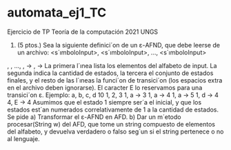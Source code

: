 # automata_ej1_TC
Ejercicio de TP Teoría de la computación 2021 UNGS

1. (5 ptos.) Sea la siguiente definici´on de un ε-AFND, que debe leerse de un archivo:
<s´ımboloInput>, <s´ımboloInput>, ..., <s´ımboloInput>
<cantEstados>
<estadoFinal>, <estadoFinal>, ..., <estadoFinal>
<estado>, <s´ımboloInput> -> <estado>
<estado>, <s´ımboloInput> -> <estado>
La primera l´ınea lista los elementos del alfabeto de input. La segunda indica la cantidad de estados,
la tercera el conjunto de estados finales, y el resto de las l´ıneas la funci´on de transici´on (los espacios
extra en el archivo deben ignorarse). El caracter E lo reservamos para una transici´on ε. Ejemplo:
a, b, c, d
10
1, 2, 3
1, a -> 3
1, a -> 4
1, a -> 5
1, d -> 4
4, E -> 4
Asumimos que el estado 1 siempre ser´a el inicial, y que los estados est´an numerados correlativamente de 1 a la cantidad de estados. Se pide
a) Transformar el ε-AFND en AFD.
b) Dar un m´etodo procesar(String w) del AFD, que tome un string compuesto de elementos
del alfabeto, y devuelva verdadero o falso seg´un si el string pertenece o no al lenguaje.


